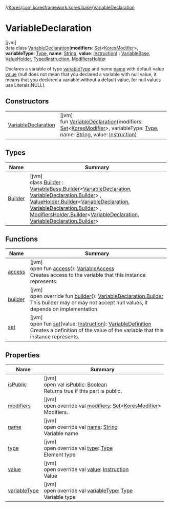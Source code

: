 //[Kores](../../../index.md)/[com.koresframework.kores.base](../index.md)/[VariableDeclaration](index.md)

# VariableDeclaration

[jvm]\
data class [VariableDeclaration](index.md)(**modifiers**: [Set](https://kotlinlang.org/api/latest/jvm/stdlib/kotlin.collections/-set/index.html)<[KoresModifier](../-kores-modifier/index.md)>, **variableType**: [Type](https://docs.oracle.com/javase/8/docs/api/java/lang/reflect/Type.html), **name**: [String](https://kotlinlang.org/api/latest/jvm/stdlib/kotlin/-string/index.html), **value**: [Instruction](../../com.koresframework.kores/-instruction/index.md)) : [VariableBase](../-variable-base/index.md), [ValueHolder](../-value-holder/index.md), [TypedInstruction](../-typed-instruction/index.md), [ModifiersHolder](../-modifiers-holder/index.md)

Declares a variable of type [variableType](variable-type.md) and name [name](name.md) with default value [value](value.md) (null does not mean that you declared a variable with null value, it means that you declared a variable without a default value, for null values use Literals.NULL).

## Constructors

| | |
|---|---|
| [VariableDeclaration](-variable-declaration.md) | [jvm]<br>fun [VariableDeclaration](-variable-declaration.md)(modifiers: [Set](https://kotlinlang.org/api/latest/jvm/stdlib/kotlin.collections/-set/index.html)<[KoresModifier](../-kores-modifier/index.md)>, variableType: [Type](https://docs.oracle.com/javase/8/docs/api/java/lang/reflect/Type.html), name: [String](https://kotlinlang.org/api/latest/jvm/stdlib/kotlin/-string/index.html), value: [Instruction](../../com.koresframework.kores/-instruction/index.md)) |

## Types

| Name | Summary |
|---|---|
| [Builder](-builder/index.md) | [jvm]<br>class [Builder](-builder/index.md) : [VariableBase.Builder](../-variable-base/-builder/index.md)<[VariableDeclaration](index.md), [VariableDeclaration.Builder](-builder/index.md)> , [ValueHolder.Builder](../-value-holder/-builder/index.md)<[VariableDeclaration](index.md), [VariableDeclaration.Builder](-builder/index.md)> , [ModifiersHolder.Builder](../-modifiers-holder/-builder/index.md)<[VariableDeclaration](index.md), [VariableDeclaration.Builder](-builder/index.md)> |

## Functions

| Name | Summary |
|---|---|
| [access](../-variable-base/access.md) | [jvm]<br>open fun [access](../-variable-base/access.md)(): [VariableAccess](../-variable-access/index.md)<br>Creates access to the variable that this instance represents. |
| [builder](builder.md) | [jvm]<br>open override fun [builder](builder.md)(): [VariableDeclaration.Builder](-builder/index.md)<br>This builder may or may not accept null values, it depends on implementation. |
| [set](../-variable-base/set.md) | [jvm]<br>open fun [set](../-variable-base/set.md)(value: [Instruction](../../com.koresframework.kores/-instruction/index.md)): [VariableDefinition](../-variable-definition/index.md)<br>Creates a definition of the value of the variable that this instance represents. |

## Properties

| Name | Summary |
|---|---|
| [isPublic](index.md#-1117385908%2FProperties%2F-1216412040) | [jvm]<br>open val [isPublic](index.md#-1117385908%2FProperties%2F-1216412040): [Boolean](https://kotlinlang.org/api/latest/jvm/stdlib/kotlin/-boolean/index.html)<br>Returns true if this part is public. |
| [modifiers](modifiers.md) | [jvm]<br>open override val [modifiers](modifiers.md): [Set](https://kotlinlang.org/api/latest/jvm/stdlib/kotlin.collections/-set/index.html)<[KoresModifier](../-kores-modifier/index.md)><br>Modifiers. |
| [name](name.md) | [jvm]<br>open override val [name](name.md): [String](https://kotlinlang.org/api/latest/jvm/stdlib/kotlin/-string/index.html)<br>Variable name |
| [type](index.md#31147813%2FProperties%2F-1216412040) | [jvm]<br>open override val [type](index.md#31147813%2FProperties%2F-1216412040): [Type](https://docs.oracle.com/javase/8/docs/api/java/lang/reflect/Type.html)<br>Element type |
| [value](value.md) | [jvm]<br>open override val [value](value.md): [Instruction](../../com.koresframework.kores/-instruction/index.md)<br>Value |
| [variableType](variable-type.md) | [jvm]<br>open override val [variableType](variable-type.md): [Type](https://docs.oracle.com/javase/8/docs/api/java/lang/reflect/Type.html)<br>Variable type |
